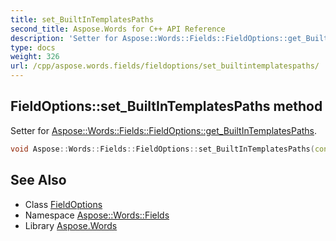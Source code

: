```yaml
---
title: set_BuiltInTemplatesPaths
second_title: Aspose.Words for C++ API Reference
description: 'Setter for Aspose::Words::Fields::FieldOptions::get_BuiltInTemplatesPaths.'
type: docs
weight: 326
url: /cpp/aspose.words.fields/fieldoptions/set_builtintemplatespaths/
---
```

## FieldOptions::set_BuiltInTemplatesPaths method


Setter for [Aspose::Words::Fields::FieldOptions::get_BuiltInTemplatesPaths](../get_builtintemplatespaths/).

```cpp
void Aspose::Words::Fields::FieldOptions::set_BuiltInTemplatesPaths(const System::ArrayPtr<System::String> &value)
```

## See Also

* Class [FieldOptions](../)
* Namespace [Aspose::Words::Fields](../../)
* Library [Aspose.Words](../../../)
